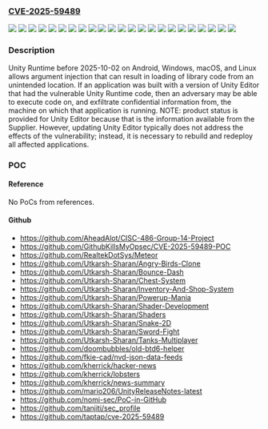 ### [CVE-2025-59489](https://cve.mitre.org/cgi-bin/cvename.cgi?name=CVE-2025-59489)
![](https://img.shields.io/static/v1?label=Product&message=Unity%20Editor&color=blue)
![](https://img.shields.io/static/v1?label=Version&message=2017.1.2p4%20&color=brightgreen)
![](https://img.shields.io/static/v1?label=Version&message=2019.2%20&color=brightgreen)
![](https://img.shields.io/static/v1?label=Version&message=2019.3%20&color=brightgreen)
![](https://img.shields.io/static/v1?label=Version&message=2019.4%20LTS%20&color=brightgreen)
![](https://img.shields.io/static/v1?label=Version&message=2020.1%20&color=brightgreen)
![](https://img.shields.io/static/v1?label=Version&message=2020.2%20&color=brightgreen)
![](https://img.shields.io/static/v1?label=Version&message=2020.3%20&color=brightgreen)
![](https://img.shields.io/static/v1?label=Version&message=2021.1%20&color=brightgreen)
![](https://img.shields.io/static/v1?label=Version&message=2021.2%20&color=brightgreen)
![](https://img.shields.io/static/v1?label=Version&message=2021.3%20LTS%20&color=brightgreen)
![](https://img.shields.io/static/v1?label=Version&message=2021.3%20xLTS%20&color=brightgreen)
![](https://img.shields.io/static/v1?label=Version&message=2022.1%20&color=brightgreen)
![](https://img.shields.io/static/v1?label=Version&message=2022.2%20&color=brightgreen)
![](https://img.shields.io/static/v1?label=Version&message=2022.3%20LTS%20&color=brightgreen)
![](https://img.shields.io/static/v1?label=Version&message=2022.3%20xLTS%20&color=brightgreen)
![](https://img.shields.io/static/v1?label=Version&message=2023.1%20&color=brightgreen)
![](https://img.shields.io/static/v1?label=Version&message=2023.2%20&color=brightgreen)
![](https://img.shields.io/static/v1?label=Version&message=6000.0%20LTS%20&color=brightgreen)
![](https://img.shields.io/static/v1?label=Version&message=6000.1%20&color=brightgreen)
![](https://img.shields.io/static/v1?label=Version&message=6000.2%20&color=brightgreen)
![](https://img.shields.io/static/v1?label=Version&message=6000.3%20&color=brightgreen)
![](https://img.shields.io/static/v1?label=Vulnerability&message=CWE-88%20Improper%20Neutralization%20of%20Argument%20Delimiters%20in%20a%20Command%20('Argument%20Injection')&color=brightgreen)

### Description

Unity Runtime before 2025-10-02 on Android, Windows, macOS, and Linux allows argument injection that can result in loading of library code from an unintended location. If an application was built with a version of Unity Editor that had the vulnerable Unity Runtime code, then an adversary may be able to execute code on, and exfiltrate confidential information from, the machine on which that application is running. NOTE: product status is provided for Unity Editor because that is the information available from the Supplier. However, updating Unity Editor typically does not address the effects of the vulnerability; instead, it is necessary to rebuild and redeploy all affected applications.

### POC

#### Reference
No PoCs from references.

#### Github
- https://github.com/AheadAlot/CISC-486-Group-14-Project
- https://github.com/GithubKillsMyOpsec/CVE-2025-59489-POC
- https://github.com/RealtekDotSys/Meteor
- https://github.com/Utkarsh-Sharan/Angry-Birds-Clone
- https://github.com/Utkarsh-Sharan/Bounce-Dash
- https://github.com/Utkarsh-Sharan/Chest-System
- https://github.com/Utkarsh-Sharan/Inventory-And-Shop-System
- https://github.com/Utkarsh-Sharan/Powerup-Mania
- https://github.com/Utkarsh-Sharan/Shader-Development
- https://github.com/Utkarsh-Sharan/Shaders
- https://github.com/Utkarsh-Sharan/Snake-2D
- https://github.com/Utkarsh-Sharan/Sword-Fight
- https://github.com/Utkarsh-Sharan/Tanks-Multiplayer
- https://github.com/doombubbles/old-btd6-helper
- https://github.com/fkie-cad/nvd-json-data-feeds
- https://github.com/kherrick/hacker-news
- https://github.com/kherrick/lobsters
- https://github.com/kherrick/news-summary
- https://github.com/mario206/UnityReleaseNotes-latest
- https://github.com/nomi-sec/PoC-in-GitHub
- https://github.com/tanjiti/sec_profile
- https://github.com/taptap/cve-2025-59489

